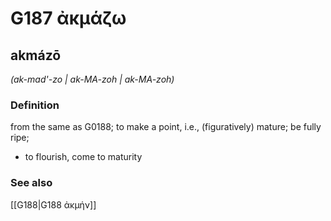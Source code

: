 # G187 ἀκμάζω

## akmázō

_(ak-mad'-zo | ak-MA-zoh | ak-MA-zoh)_

### Definition

from the same as G0188; to make a point, i.e., (figuratively) mature; be fully ripe; 

- to flourish, come to maturity

### See also

[[G188|G188 ἀκμήν]]
